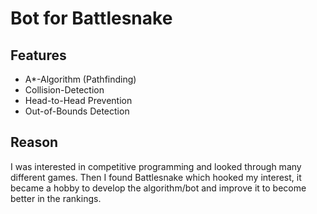 # Bot for Battlesnake

## Features
- A*-Algorithm (Pathfinding)
- Collision-Detection
- Head-to-Head Prevention
- Out-of-Bounds Detection

## Reason
I was interested in competitive programming and looked through many different games. Then I found Battlesnake which hooked my interest, it became a hobby to develop the algorithm/bot and improve it to become better in the rankings.